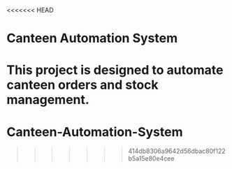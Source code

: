 <<<<<<< HEAD
# Canteen Automation System
This project is designed to automate canteen orders and stock management.
=======
# Canteen-Automation-System
>>>>>>> 414db8306a9642d56dbac80f122b5a15e80e4cee
